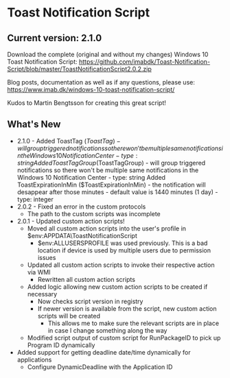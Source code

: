 # Toast Notification Script

## Current version: 2.1.0

Download the complete (original and without my changes) Windows 10 Toast Notification Script: https://github.com/imabdk/Toast-Notification-Script/blob/master/ToastNotificationScript2.0.2.zip

Blog posts, documentation as well as if any questions, please use: https://www.imab.dk/windows-10-toast-notification-script/

Kudos to Martin Bengtsson for creating this great script!

## What's New
 - 2.1.0 - Added ToastTag ($ToastTag)
           - will group triggered notifications so there won't be multiple same notifications in the Windows 10 Notification Center
           - type: string
           Added ToastTagGroup ($ToastTagGroup)
           - will group triggered notifications so there won't be multiple same notifications in the Windows 10 Notification Center
           - type: string
           Added ToastExpirationInMin ($ToastExpirationInMin)
           - the notification will desappear after those minutes
           - default value is 1440 minutes (1 day)
           - type: integer
 - 2.0.2 - Fixed an error in the custom protocols
   - The path to the custom scripts was incomplete
- 2.0.1 - Updated custom action scripts!
  - Moved all custom action scripts into the user's profile in $env:APPDATA\ToastNotificationScript
    - $env:ALLUSERSPROFILE was used previously. This is a bad location if device is used by multiple users due to permission issues
  - Updated all custom action scripts to invoke their respective action via WMI
    - Rewritten all custom action scripts
  - Added logic allowing new custom action scripts to be created if necessary
    - Now checks script version in registry
    - If newer version is available from the script, new custom action scripts will be created
      - This allows me to make sure the relevant scripts are in place in case I change something along the way
  - Modified script output of custom script for RunPackageID to pick up Program ID dynamically
- Added support for getting deadline date/time dynamically for applications     
  - Configure DynamicDeadline with the Application ID
